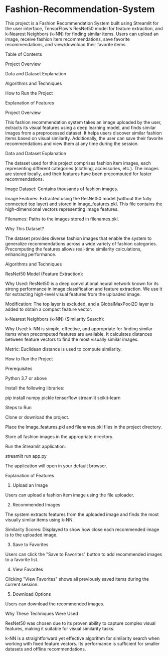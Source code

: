 # Fashion-Recommendation-System

This project is a Fashion Recommendation System built using Streamlit for the user interface, TensorFlow's ResNet50 model for feature extraction, and k-Nearest Neighbors (k-NN) for finding similar items. Users can upload an image, receive fashion item recommendations, save favorite recommendations, and view/download their favorite items.

Table of Contents

Project Overview

Data and Dataset Explanation

Algorithms and Techniques

How to Run the Project

Explanation of Features

Project Overview

This fashion recommendation system takes an image uploaded by the user, extracts its visual features using a deep learning model, and finds similar images from a preprocessed dataset. It helps users discover similar fashion items based on visual similarity. Additionally, the user can save their favorite recommendations and view them at any time during the session.

Data and Dataset Explanation

The dataset used for this project comprises fashion item images, each representing different categories (clothing, accessories, etc.). The images are stored locally, and their features have been precomputed for faster recommendations.

Image Dataset: Contains thousands of fashion images.

Image Features: Extracted using the ResNet50 model (without the fully connected top layer) and stored in Image_features.pkl. This file contains the high-dimensional vectors representing image features.

Filenames: Paths to the images stored in filenames.pkl.

Why This Dataset?

The dataset provides diverse fashion images that enable the system to generalize recommendations across a wide variety of fashion categories. Precomputing the features allows real-time similarity calculations, enhancing performance.

Algorithms and Techniques

ResNet50 Model (Feature Extraction):

Why Used: ResNet50 is a deep convolutional neural network known for its strong performance in image classification and feature extraction. We use it for extracting high-level visual features from the uploaded image.

Modification: The top layer is excluded, and a GlobalMaxPool2D layer is added to obtain a compact feature vector.

k-Nearest Neighbors (k-NN) (Similarity Search):

Why Used: k-NN is simple, effective, and appropriate for finding similar items when precomputed features are available. It calculates distances between feature vectors to find the most visually similar images.

Metric: Euclidean distance is used to compute similarity.

How to Run the Project

Prerequisites

Python 3.7 or above

Install the following libraries:

pip install numpy pickle tensorflow streamlit scikit-learn

Steps to Run

Clone or download the project.

Place the Image_features.pkl and filenames.pkl files in the project directory.

Store all fashion images in the appropriate directory.

Run the Streamlit application:

streamlit run app.py

The application will open in your default browser.

Explanation of Features

1. Upload an Image

Users can upload a fashion item image using the file uploader.

2. Recommended Images

The system extracts features from the uploaded image and finds the most visually similar items using k-NN.

Similarity Scores: Displayed to show how close each recommended image is to the uploaded image.

3. Save to Favorites

Users can click the "Save to Favorites" button to add recommended images to a favorite list.

4. View Favorites

Clicking "View Favorites" shows all previously saved items during the current session.

5. Download Options

Users can download the recommended images.

Why These Techniques Were Used

ResNet50 was chosen due to its proven ability to capture complex visual features, making it suitable for visual similarity tasks.

k-NN is a straightforward yet effective algorithm for similarity search when working with fixed feature vectors. Its performance is sufficient for smaller datasets and offline recommendations.
